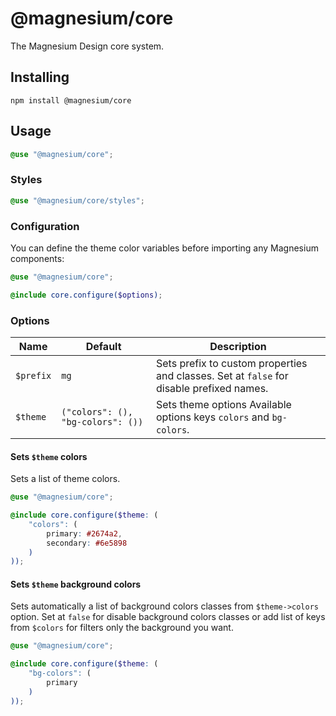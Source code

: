 # @magnesium/core

The Magnesium Design core system.

## Installing

```shell
npm install @magnesium/core
```

## Usage

```scss
@use "@magnesium/core";
```

### Styles

```scss
@use "@magnesium/core/styles";
```

### Configuration

You can define the theme color variables before importing any Magnesium components:

```scss
@use "@magnesium/core";

@include core.configure($options);
```

### Options

| Name      | Default                           | Description                                                                              |
|-----------|-----------------------------------|------------------------------------------------------------------------------------------|
| `$prefix` | `mg`                              | Sets prefix to custom properties and classes. Set at `false` for disable prefixed names. |
| `$theme`  | `("colors": (), "bg-colors": ())` | Sets theme options Available options keys `colors` and `bg-colors`.                      |

#### Sets `$theme` colors

Sets a list of theme colors.

```scss
@use "@magnesium/core";

@include core.configure($theme: (
    "colors": (
        primary: #2674a2,
        secondary: #6e5898
    )
));
```

#### Sets `$theme` background colors

Sets automatically a list of background colors classes from `$theme->colors` option. Set at `false` for disable
background colors classes or add list of keys from `$colors` for filters only the background you want.

```scss
@use "@magnesium/core";

@include core.configure($theme: (
    "bg-colors": (
        primary
    )
));
```



